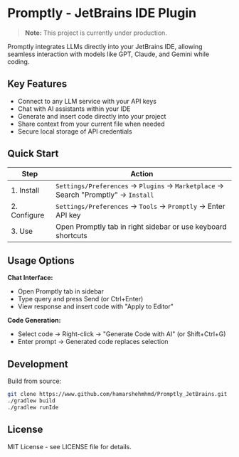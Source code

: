 # Promptly - JetBrains IDE Plugin

> **Note:** This project is currently under production.

Promptly integrates LLMs directly into your JetBrains IDE, allowing seamless interaction with models like GPT, Claude, and Gemini while coding.

## Key Features

- Connect to any LLM service with your API keys
- Chat with AI assistants within your IDE
- Generate and insert code directly into your project
- Share context from your current file when needed
- Secure local storage of API credentials

## Quick Start

| Step | Action |
|------|--------|
| 1. Install | `Settings/Preferences` → `Plugins` → `Marketplace` → Search "Promptly" → `Install` |
| 2. Configure | `Settings/Preferences` → `Tools` → `Promptly` → Enter API key |
| 3. Use | Open Promptly tab in right sidebar or use keyboard shortcuts |

## Usage Options

**Chat Interface:**
- Open Promptly tab in sidebar
- Type query and press Send (or Ctrl+Enter)
- View response and insert code with "Apply to Editor"

**Code Generation:**
- Select code → Right-click → "Generate Code with AI" (or Shift+Ctrl+G)
- Enter prompt → Generated code replaces selection

## Development

Build from source:
```bash
git clone https://www.github.com/hamarshehmhmd/Promptly_JetBrains.git 
./gradlew build
./gradlew runIde
```

## License

MIT License - see LICENSE file for details.
